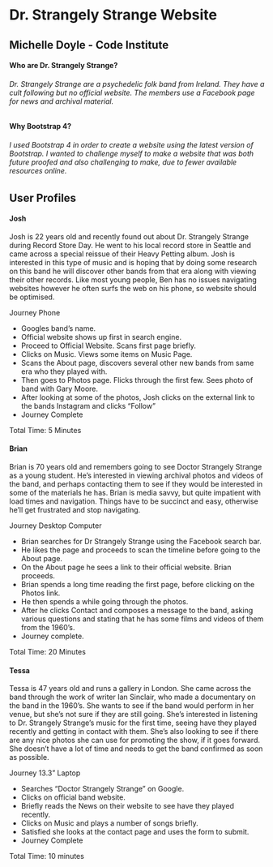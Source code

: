 # Dr. Strangely Strange Website

## Michelle Doyle - Code Institute 


#### Who are Dr. Strangely Strange?
###### Dr. Strangely Strange are a psychedelic folk band from Ireland. They have a cult following but no official website. The members use a Facebook page for news and archival material. 

#### Why Bootstrap 4?
###### I used Bootstrap 4 in order to create a website using the latest version of Bootstrap. I wanted to challenge myself to make a website that was both future proofed and also challenging to make, due to fewer available resources online.



## User Profiles

#### Josh

Josh is 22 years old and recently found out about Dr. Strangely Strange during Record Store Day. He went to his local record store in Seattle and came across a special reissue of their Heavy Petting album. Josh is interested in this type of music and is hoping that by doing some research on this band he will discover other bands from that era along with viewing their other records. Like most young people, Ben has no issues navigating websites however he often surfs the web on his phone, so website should be optimised.

Journey 
Phone

- Googles band’s name. 
- Official website shows up first in search engine. 
- Proceed to Official Website. Scans first page briefly.
- Clicks on Music. Views some items on Music Page.
- Scans the About page, discovers several other new bands from same era who they played with. 
- Then goes to Photos page. Flicks through the first few. Sees photo of band with Gary Moore. 
- After looking at some of the photos, Josh clicks on the external link to the bands Instagram and clicks “Follow” 
- Journey Complete

Total Time: 5 Minutes

#### Brian
Brian is 70 years old and remembers going to see Doctor Strangely Strange as a young student. He’s interested in viewing archival photos and videos of the band, and perhaps contacting them to see if they would be interested in some of the materials he has. Brian is media savvy, but quite impatient with load times and navigation. Things have to be succinct and easy, otherwise he’ll get frustrated and stop navigating.


Journey
Desktop Computer
- Brian searches for Dr Strangely Strange using the Facebook search bar. 
- He likes the page and proceeds to scan the timeline before going to the About page.
- On the About page he sees a link to their official website. Brian proceeds.
- Brian spends a long time reading the first page, before clicking on the Photos link.
- He then spends a while going through the photos.
- After he clicks Contact and composes a message to the band, asking various questions and stating that he has some films and videos of them from the 1960’s.
- Journey complete.

Total Time: 20 Minutes



#### Tessa
Tessa is 47 years old and runs a gallery in London. She came across the band through the work of writer Ian Sinclair, who made a documentary on the band in the 1960’s. She wants to see if the band would perform in her venue, but she’s not sure if they are still going. She’s interested in listening to Dr. Strangely Strange’s music for the first time, seeing have they played recently and getting in contact with them. She’s also looking to see if there are any nice photos she can use for promoting the show, if it goes forward. She doesn’t have a lot of time and needs to get the band confirmed as soon as possible.

Journey
13.3” Laptop

- Searches “Doctor Strangely Strange” on Google.
- Clicks on official band website. 
- Briefly reads the News on their website to see have they played recently. 
- Clicks on Music and plays a number of songs briefly.
- Satisfied she looks at the contact page and uses the form to submit. 
- Journey Complete

Total Time: 10 minutes
